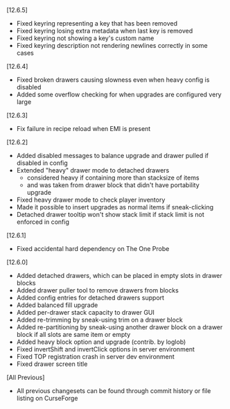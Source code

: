 [12.6.5]
- Fixed keyring representing a key that has been removed
- Fixed keyring losing extra metadata when last key is removed
- Fixed keyring not showing a key's custom name
- Fixed keyring description not rendering newlines correctly in some cases

[12.6.4]
- Fixed broken drawers causing slowness even when heavy config is disabled
- Added some overflow checking for when upgrades are configured very large

[12.6.3]
- Fix failure in recipe reload when EMI is present

[12.6.2]
- Added disabled messages to balance upgrade and drawer pulled if disabled in config
- Extended "heavy" drawer mode to detached drawers
  - considered heavy if containing more than stacksize of items
  - and was taken from drawer block that didn't have portability upgrade
- Fixed heavy drawer mode to check player inventory
- Made it possible to insert upgrades as normal items if sneak-clicking
- Detached drawer tooltip won't show stack limit if stack limit is not enforced in config

[12.6.1]
- Fixed accidental hard dependency on The One Probe

[12.6.0]
- Added detached drawers, which can be placed in empty slots in drawer blocks
- Added drawer puller tool to remove drawers from blocks
- Added config entries for detached drawers support
- Added balanced fill upgrade
- Added per-drawer stack capacity to drawer GUI
- Added re-trimming by sneak-using trim on a drawer block
- Added re-partitioning by sneak-using another drawer block on a drawer block if all slots are same item or empty
- Added heavy block option and upgrade (contrib. by loglob)
- Fixed invertShift and invertClick options in server environment
- Fixed TOP registration crash in server dev environment
- Fixed drawer screen title

[All Previous]
- All previous changesets can be found through commit history
or file listing on CurseForge